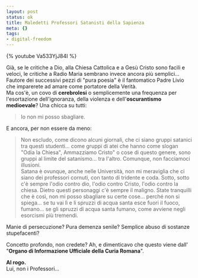 ```yaml
--- 
layout: post
status: ok
title: Maledetti Professori Satanisti della Sapienza
meta: {}
tags: 
- digital-freedom
---
```

{% youtube Va533YjJ84I %} 
  
Già, se le critiche a Dio, alla Chiesa Cattolica e a Gesù Cristo sono facili e veloci, le critiche a Radio Maria sembrano invece ancora più semplici...  
Fautore dei successivi pezzi di "pura poesia" è il fantomatico Padre Livio che imparerete ad amare come portatore della Verità.  
Ma cos'è, un covo di **cerebrolesi** o semplicemente una frequenza per l'esortazione dell'ignoranza, della violenza e dell'**oscurantismo medioevale**? Una chicca su tutti:
>Io non mi posso sbagliare.  
  
E ancora, per non essere da meno:  
  
> Non escludo, come dicono alcuni giornali, che ci siano gruppi satanici tra questi studenti... come gruppi di atei che hanno come slogan "Odia la Chiesa", Ammazziamo Cristo" o cose di questo genere, sono gruppi al limite del satanismo... tra l'altro. Comunque, non facciamoci illusioni.  
> Satana è ovunque, anche nelle Università, non mi meraviglia che ci siano dei professori cornuti, con tanto di tridente e coda. Sotto, sotto c'è sempre l'odio contro dio, l'odio contro Cristo, l'odio contro la chiesa. Dietro questi personaggi c'è sempre il maligno. State tranquilli che è così, non mi posso sbagliare su certe cose... perché non si spiega... se tu vai lì e li spruzzi di acqua santa esce fuori il fuoco, fumano... se gli spruzzi di acqua santa fumano, come avviene negli esorcismi più tremendi.  
  
Manie di persecuzione? Pura demenza senile? Semplice abuso di sostanze stupefacenti?  
  
Concetto profondo, non credete?  Ah, e dimenticavo che questo viene dall' "**Organo di Informazione Ufficiale della Curia Romana**".  
  
**Al rogo.**  
Lui, non i Professori... 
